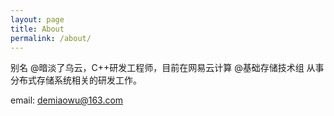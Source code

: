 ```yaml
---
layout: page
title: About
permalink: /about/
---
```


别名 @暗淡了乌云，C++研发工程师，目前在网易云计算 @基础存储技术组 从事分布式存储系统相关的研发工作。

email: demiaowu@163.com

